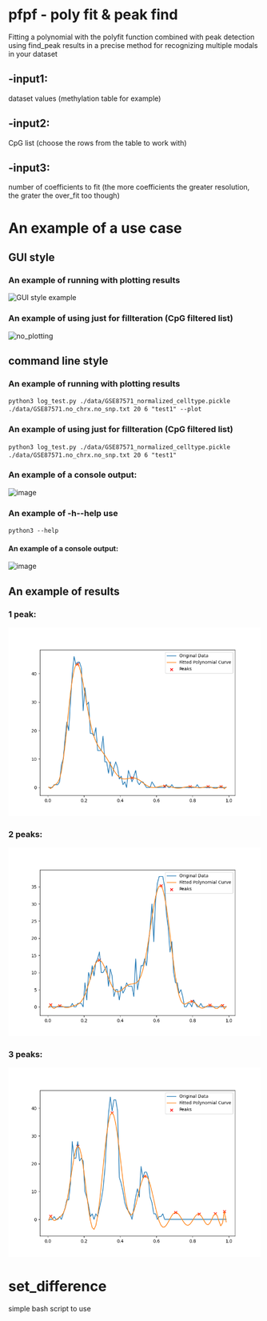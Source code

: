 # pfpf - poly fit & peak find 
Fitting a polynomial with the polyfit function combined with peak detection using find_peak results in a precise method for recognizing multiple modals in your dataset
## -input1: 
dataset values (methylation table for example)
## -input2: 
CpG list (choose the rows from the table to work with)
## -input3: 
number of coefficients to fit (the more coefficients the greater resolution, the grater the over_fit too though)

# An example of a use case
## GUI style
### An example of running with plotting results
![GUI style example](https://github.com/noadrow/pfpf/blob/main/20231013000736.gif?raw=true)
### An example of using just for fillteration (CpG filtered list)
![no_plotting](https://github.com/noadrow/pfpf/assets/105928017/147efd62-e23c-4fdd-809a-393846bdb612)

## command line style
### An example of running with plotting results
```
python3 log_test.py ./data/GSE87571_normalized_celltype.pickle ./data/GSE87571.no_chrx.no_snp.txt 20 6 "test1" --plot 
```
### An example of using just for fillteration (CpG filtered list)
```
python3 log_test.py ./data/GSE87571_normalized_celltype.pickle ./data/GSE87571.no_chrx.no_snp.txt 20 6 "test1" 
```
### An example of a console output:
![image](https://github.com/noadrow/pfpf/assets/105928017/92074fa0-2870-4ef3-91fb-3f14f8faa368)
### An example of -h\--help use
```
python3 --help
```
#### An example of a console output:
![image](https://github.com/noadrow/pfpf/assets/105928017/4d5fd378-8193-4355-b9ab-518e248f2e19)

## An example of results
### 1 peak:
![image](https://github.com/noadrow/pfpf/blob/main/results_poly/cg00419321_1.png?raw=true)
### 2 peaks:
![image](https://github.com/noadrow/pfpf/blob/main/results_poly/cg00308130_2.png?raw=true)
### 3 peaks:
![image](https://github.com/noadrow/pfpf/blob/main/results_poly/cg01091514_3.png?raw=true)


# set_difference
simple bash script to use

